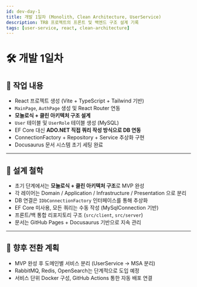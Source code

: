 ```yaml
---
id: dev-day-1
title: 개발 1일차 (Monolith, Clean Architecture, UserService)
description: TRB 프로젝트의 프론트 및 백엔드 구조 설계 기록
tags: [user-service, react, clean-architecture]
---
```


# 🛠 개발 1일차

## 📌 작업 내용

- React 프로젝트 생성 (Vite + TypeScript + Tailwind 기반)
- `MainPage`, `AuthPage` 생성 및 React Router 연동
- **모놀로식 + 클린 아키텍처 구조 설계**
- `User` 테이블 및 `UserRole` 테이블 생성 (MySQL)
- EF Core 대신 **ADO.NET 직접 쿼리 작성 방식으로 DB 연동**
- ConnectionFactory + Repository + Service 추상화 구현
- Docusaurus 문서 시스템 초기 세팅 완료

---

## 🧠 설계 철학

- 초기 단계에서는 **모놀로식 + 클린 아키텍처 구조**로 MVP 완성
- 각 레이어는 Domain / Application / Infrastructure / Presentation 으로 분리
- DB 연결은 `IDbConnectionFactory` 인터페이스를 통해 추상화
- EF Core 미사용, 모든 쿼리는 수동 작성 (MySqlConnection 기반)
- 프론트/백 통합 리포지토리 구조 (`src/client`, `src/server`)
- 문서는 GitHub Pages + Docusaurus 기반으로 지속 관리

---

## 🔁 향후 전환 계획

- MVP 완성 후 도메인별 서비스 분리 (UserService → MSA 분리)
- RabbitMQ, Redis, OpenSearch는 단계적으로 도입 예정
- 서비스 단위 Docker 구성, GitHub Actions 통한 자동 배포 연결

